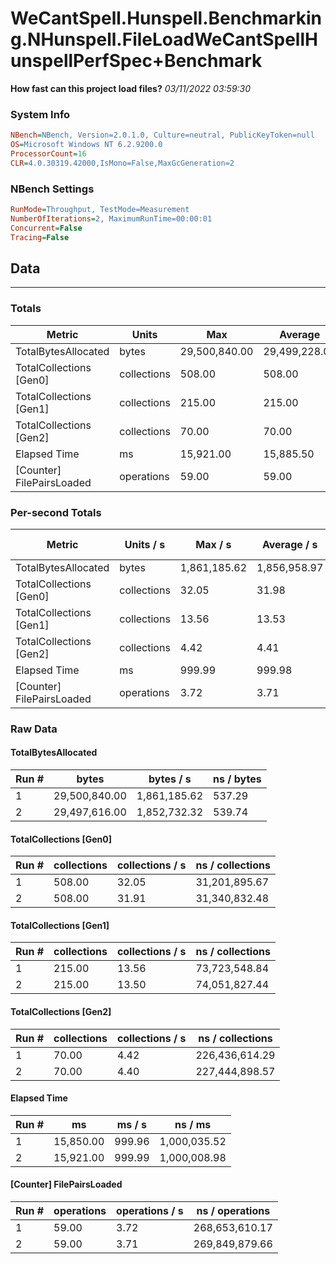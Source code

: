 ﻿# WeCantSpell.Hunspell.Benchmarking.NHunspell.FileLoadWeCantSpellHunspellPerfSpec+Benchmark
__How fast can this project load files?__
_03/11/2022 03:59:30_
### System Info
```ini
NBench=NBench, Version=2.0.1.0, Culture=neutral, PublicKeyToken=null
OS=Microsoft Windows NT 6.2.9200.0
ProcessorCount=16
CLR=4.0.30319.42000,IsMono=False,MaxGcGeneration=2
```

### NBench Settings
```ini
RunMode=Throughput, TestMode=Measurement
NumberOfIterations=2, MaximumRunTime=00:00:01
Concurrent=False
Tracing=False
```

## Data
-------------------

### Totals
|          Metric |           Units |             Max |         Average |             Min |          StdDev |
|---------------- |---------------- |---------------- |---------------- |---------------- |---------------- |
|TotalBytesAllocated |           bytes |   29,500,840.00 |   29,499,228.00 |   29,497,616.00 |        2,279.71 |
|TotalCollections [Gen0] |     collections |          508.00 |          508.00 |          508.00 |            0.00 |
|TotalCollections [Gen1] |     collections |          215.00 |          215.00 |          215.00 |            0.00 |
|TotalCollections [Gen2] |     collections |           70.00 |           70.00 |           70.00 |            0.00 |
|    Elapsed Time |              ms |       15,921.00 |       15,885.50 |       15,850.00 |           50.20 |
|[Counter] FilePairsLoaded |      operations |           59.00 |           59.00 |           59.00 |            0.00 |

### Per-second Totals
|          Metric |       Units / s |         Max / s |     Average / s |         Min / s |      StdDev / s |
|---------------- |---------------- |---------------- |---------------- |---------------- |---------------- |
|TotalBytesAllocated |           bytes |    1,861,185.62 |    1,856,958.97 |    1,852,732.32 |        5,977.39 |
|TotalCollections [Gen0] |     collections |           32.05 |           31.98 |           31.91 |            0.10 |
|TotalCollections [Gen1] |     collections |           13.56 |           13.53 |           13.50 |            0.04 |
|TotalCollections [Gen2] |     collections |            4.42 |            4.41 |            4.40 |            0.01 |
|    Elapsed Time |              ms |          999.99 |          999.98 |          999.96 |            0.02 |
|[Counter] FilePairsLoaded |      operations |            3.72 |            3.71 |            3.71 |            0.01 |

### Raw Data
#### TotalBytesAllocated
|           Run # |           bytes |       bytes / s |      ns / bytes |
|---------------- |---------------- |---------------- |---------------- |
|               1 |   29,500,840.00 |    1,861,185.62 |          537.29 |
|               2 |   29,497,616.00 |    1,852,732.32 |          539.74 |

#### TotalCollections [Gen0]
|           Run # |     collections | collections / s |ns / collections |
|---------------- |---------------- |---------------- |---------------- |
|               1 |          508.00 |           32.05 |   31,201,895.67 |
|               2 |          508.00 |           31.91 |   31,340,832.48 |

#### TotalCollections [Gen1]
|           Run # |     collections | collections / s |ns / collections |
|---------------- |---------------- |---------------- |---------------- |
|               1 |          215.00 |           13.56 |   73,723,548.84 |
|               2 |          215.00 |           13.50 |   74,051,827.44 |

#### TotalCollections [Gen2]
|           Run # |     collections | collections / s |ns / collections |
|---------------- |---------------- |---------------- |---------------- |
|               1 |           70.00 |            4.42 |  226,436,614.29 |
|               2 |           70.00 |            4.40 |  227,444,898.57 |

#### Elapsed Time
|           Run # |              ms |          ms / s |         ns / ms |
|---------------- |---------------- |---------------- |---------------- |
|               1 |       15,850.00 |          999.96 |    1,000,035.52 |
|               2 |       15,921.00 |          999.99 |    1,000,008.98 |

#### [Counter] FilePairsLoaded
|           Run # |      operations |  operations / s | ns / operations |
|---------------- |---------------- |---------------- |---------------- |
|               1 |           59.00 |            3.72 |  268,653,610.17 |
|               2 |           59.00 |            3.71 |  269,849,879.66 |



